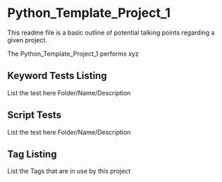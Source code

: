 # Python_Template_Project_1

This readme file is a basic outline of potential talking points regarding a given project.

The Python_Template_Project_1 performs xyz

## Keyword Tests Listing

List the test here Folder/Name/Description

## Script Tests

List the test here Folder/Name/Description

## Tag Listing

List the Tags that are in use by this project